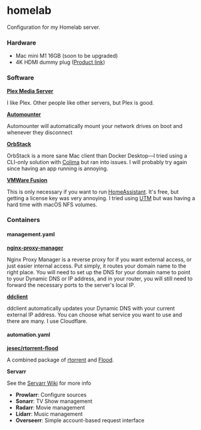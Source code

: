 # homelab
Configuration for my Homelab server. 

### Hardware
- Mac mini M1 16GB (soon to be upgraded)
- 4K HDMI dummy plug ([Product link](https://www.amazon.com/gp/product/B07FB8GJ1Z]))

### Software

**[Plex Media Server](https://www.plex.tv/media-server-downloads/?cat=computer&plat=macos)**

I like Plex. Other people like other servers, but Plex is good.

**[Automounter](https://pixeleyes.co.nz/automounter/)**

Automounter will automatically mount your network drives on boot and whenever they disconnect

**[OrbStack](https://orbstack.dev/)**

OrbStack is a more sane Mac client than Docker Desktop—I tried using a CLI-only solution with [Colima](https://github.com/abiosoft/colima) but ran into issues. I will probably try again since having an app running is annoying.

**[VMWare Fusion](https://www.vmware.com/products/desktop-hypervisor/workstation-and-fusion)**

This is only necessary if you want to run [HomeAssistant](https://www.home-assistant.io/). It's free, but getting a license key was very annoying. I tried using [UTM](https://mac.getutm.app/) but was having a hard time with macOS NFS volumes.

### Containers

#### management.yaml

**[nginx-proxy-manager](https://github.com/NginxProxyManager/nginx-proxy-manager)**

Nginx Proxy Manager is a reverse proxy for if you want external access, or just easier internal access. Put simply, it routes your domain name to the right place. You will need to set up the DNS for your domain name to point to your Dynamic DNS or IP address, and in your router, you will still need to forward the necessary ports to the server's local IP.

**[ddclient](https://ddclient.net/)**

ddclient automatically updates your Dynamic DNS with your current external IP address. You can choose what service you want to use and there are many. I use Cloudflare.

#### automation.yaml
**[jesec/rtorrent-flood](https://hub.docker.com/r/jesec/rtorrent-flood)**

A combined package of [rtorrent](https://github.com/rakshasa/rtorrent) and [Flood](https://flood.js.org/).

**Servarr**

See the [Servarr Wiki](https://wiki.servarr.com/) for more info

- **Prowlarr**: Configure sources
- **Sonarr**: TV Show management
- **Radarr**: Movie management 
- **Lidarr**: Music management
- **Overseerr**: Simple account-based request interface
